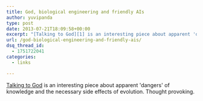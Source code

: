 ```yaml
---
title: God, biological engineering and friendly AIs
author: yuvipanda
type: post
date: 2013-07-21T18:09:58+00:00
excerpt: "[Talking to God][1] is an interesting piece about apparent 'dangers' of knowledge and the necessary side effects of evolution. Thought provoking."
url: /god-biological-engineering-and-friendly-ais/
dsq_thread_id:
  - 1751722041
categories:
  - links

---
```

[Talking to God][1] is an interesting piece about apparent 'dangers' of knowledge and the necessary side effects of evolution. Thought provoking.

 [1]: http://www.fullmoon.nu/articles/art.php?id=tal